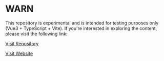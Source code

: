 # WARN
This repository is experimental and is intended for testing purposes only (Vue3 + TypeScript + Vite). If you're interested in exploring the content, please visit the following link:

[Visit Repository](https://github.com/MegumiKatou02/Khu-Wibu-Page.git)

[Visit Website](https://megumikatou02.github.io/Khu-Wibu-Page/)
